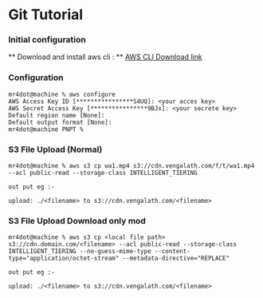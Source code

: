 # Git Tutorial

### Initial configuration

** Download and install aws cli : **  [AWS CLI Download link](https://awscli.amazonaws.com/AWSCLIV2.pkg)

### Configuration 
```shell
mr4dot@machine % aws configure
AWS Access Key ID [****************S4UQ]: <your acces key>
AWS Secret Access Key [****************9BJx]: <your secrete key>
Default region name [None]: 
Default output format [None]: 
mr4dot@machine PNPT % 
```

### S3 File Upload (Normal)
```shell
mr4dot@machine % aws s3 cp wa1.mp4 s3://cdn.vengalath.com/f/t/wa1.mp4 --acl public-read --storage-class INTELLIGENT_TIERING

out put eg :-

upload: ./<filename> to s3://cdn.vengalath.com/<filename>
```

### S3 File Upload Download only mod
```shell
mr4dot@machine % aws s3 cp <local file path> s3://cdn.domain.com/<filename> --acl public-read --storage-class INTELLIGENT_TIERING --no-guess-mime-type --content-type="application/octet-stream" --metadata-directive="REPLACE"

out put eg :-

upload: ./<filename> to s3://cdn.vengalath.com/<filename>

```

